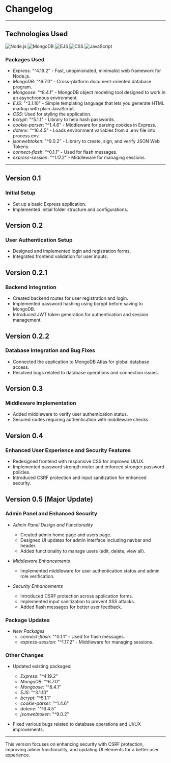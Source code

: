 # Changelog

---

## Technologies Used

![Node.js](https://img.icons8.com/color/48/000000/nodejs.png)
![MongoDB](https://img.icons8.com/color/48/000000/mongodb.png)
![EJS](https://img.icons8.com/color/48/000000/html-5.png)
![CSS](https://img.icons8.com/color/48/000000/css3.png)
![JavaScript](https://img.icons8.com/color/48/000000/javascript.png)

### Packages Used

- *Express*: "^4.19.2" - Fast, unopinionated, minimalist web framework for Node.js.
- *MongoDB*: "^6.7.0" - Cross-platform document-oriented database program.
- *Mongoose*: "^8.4.1" - MongoDB object modeling tool designed to work in an asynchronous environment.
- *EJS*: "^3.1.10" - Simple templating language that lets you generate HTML markup with plain JavaScript.
- *CSS*: Used for styling the application.
- *bcrypt*: "^5.1.1" - Library to help hash passwords.
- *cookie-parser*: "^1.4.6" - Middleware for parsing cookies in Express.
- *dotenv*: "^16.4.5" - Loads environment variables from a .env file into process.env.
- *jsonwebtoken*: "^9.0.2" - Library to create, sign, and verify JSON Web Tokens.
- *connect-flash*: "^0.1.1" - Used for flash messages.
- *express-session*: "^1.17.2" - Middleware for managing sessions.

---

## Version 0.1

### Initial Setup

- Set up a basic Express application.
- Implemented initial folder structure and configurations.

## Version 0.2

### User Authentication Setup

- Designed and implemented login and registration forms.
- Integrated frontend validation for user inputs.

## Version 0.2.1

### Backend Integration

- Created backend routes for user registration and login.
- Implemented password hashing using bcrypt before saving to MongoDB.
- Introduced JWT token generation for authentication and session management.

## Version 0.2.2

### Database Integration and Bug Fixes

- Connected the application to MongoDB Atlas for global database access.
- Resolved bugs related to database operations and connection issues.

## Version 0.3

### Middleware Implementation

- Added middleware to verify user authentication status.
- Secured routes requiring authentication with middleware checks.

## Version 0.4

### Enhanced User Experience and Security Features

- Redesigned frontend with responsive CSS for improved UI/UX.
- Implemented password strength meter and enforced stronger password policies.
- Introduced CSRF protection and input sanitization for enhanced security.

## Version 0.5 (Major Update)

### Admin Panel and Enhanced Security

- *Admin Panel Design and Functionality*
  - Created admin home page and users page.
  - Designed UI updates for admin interface including navbar and header.
  - Added functionality to manage users (edit, delete, view all).

- *Middleware Enhancements*
  - Implemented middleware for user authentication status and admin role verification.

- *Security Enhancements*
  - Introduced CSRF protection across application forms.
  - Implemented input sanitization to prevent XSS attacks.
  - Added flash messages for better user feedback.

### Package Updates

- *New Packages*
  - *connect-flash*: "^0.1.1" - Used for flash messages.
  - *express-session*: "^1.17.2" - Middleware for managing sessions.

### Other Changes

- Updated existing packages:
  - *Express*: "^4.19.2"
  - *MongoDB*: "^6.7.0"
  - *Mongoose*: "^8.4.1"
  - *EJS*: "^3.1.10"
  - *bcrypt*: "^5.1.1"
  - *cookie-parser*: "^1.4.6"
  - *dotenv*: "^16.4.5"
  - *jsonwebtoken*: "^9.0.2"

- Fixed various bugs related to database operations and UI/UX improvements.

---

This version focuses on enhancing security with CSRF protection, improving admin functionality, and updating UI elements for a better user experience.